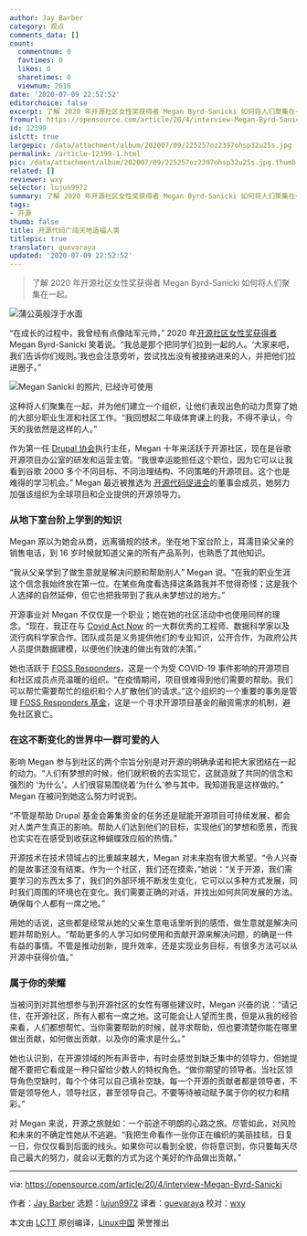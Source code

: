 ```yaml
---
author: Jay Barber
category: 观点
comments_data: []
count:
  commentnum: 0
  favtimes: 0
  likes: 0
  sharetimes: 0
  viewnum: 2610
date: '2020-07-09 22:52:52'
editorchoice: false
excerpt: 了解 2020 年开源社区女性奖获得者 Megan Byrd-Sanicki 如何将人们聚集在一起。
fromurl: https://opensource.com/article/20/4/interview-Megan-Byrd-Sanicki
id: 12399
islctt: true
largepic: /data/attachment/album/202007/09/225257oz2397ohsp32u25s.jpg
permalink: /article-12399-1.html
pic: /data/attachment/album/202007/09/225257oz2397ohsp32u25s.jpg.thumb.jpg
related: []
reviewer: wxy
selector: lujun9972
summary: 了解 2020 年开源社区女性奖获得者 Megan Byrd-Sanicki 如何将人们聚集在一起。
tags:
- 开源
thumb: false
title: 开源代码广阔天地造福人类
titlepic: true
translator: guevaraya
updated: '2020-07-09 22:52:52'
---
```



> 
> 了解 2020 年开源社区女性奖获得者 Megan Byrd-Sanicki 如何将人们聚集在一起。
> 
> 
> 


![蒲公英般浮于水面](/data/attachment/album/202007/09/225257oz2397ohsp32u25s.jpg "Dandelion held out over water")


“在成长的过程中，我曾经有点像陆军元帅，” 2020 年[开源社区女性奖获得者](https://www.redhat.com/en/about/women-in-open-source) Megan Byrd-Sanicki 笑着说。“我总是那个把同学们拉到一起的人。‘大家来吧，我们告诉你们规则。’我也会注意旁听，尝试找出没有被接纳进来的人，并把他们拉进圈子。”


![Megan Sanicki 的照片, 已经许可使用](/data/attachment/album/202007/09/225303bnr3rrni9ucinsrf.png "Photo by Megan Sanicki, Used with permission")


这种将人们聚集在一起，并为他们建立一个组织，让他们表现出色的动力贯穿了她的大部分职业生涯和社区工作。“我回想起二年级体育课上的我，不得不承认，今天的我依然是这样的人。”


作为第一任 [Drupal 协会](https://www.drupal.org/association)执行主任，Megan 十年来活跃于开源社区，现在是谷歌开源项目办公室的研发和运营主管。“我很幸运能担任这个职位，因为它可以让我看到谷歌 2000 多个不同目标、不同治理结构、不同策略的开源项目。这个也是难得的学习机会。” Megan 最近被推选为 [开源代码促进会](https://opensource.org/)的董事会成员，她努力加强该组织为全球项目和企业提供的开源领导力。


### 从地下室台阶上学到的知识


Megan 原以为她会从商，远离循规的技术。坐在地下室台阶上，耳濡目染父亲的销售电话，到 16 岁时候就知道父亲的所有产品系列，也熟悉了其他知识。


“我从父亲学到了做生意就是解决问题和帮助别人” Megan 说。“在我的职业生涯这个信念我始终放在第一位。在某些角度看选择这条路我并不觉得奇怪；这是我个人选择的自然延伸，但它也把我带到了我从未梦想过的地方。”


开源事业对 Megan 不仅仅是一个职业；她在她的社区活动中也使用同样的理念。“现在，我正在与 [Covid Act Now](https://www.covidactnow.org/) 的一大群优秀的工程师、数据科学家以及流行病科学家合作。团队成员是义务提供他们的专业知识，公开合作，为政府公共人员提供数据建模，以便他们快速的做出有效的决策。”


她也活跃于 [FOSS Responders](https://fossresponders.com/)，这是一个为受 COVID-19 事件影响的开源项目和社区成员点亮温暖的组织。“在疫情期间，项目很难得到他们需要的帮助。我们可以帮忙需要帮忙的组织和个人扩散他们的请求。”这个组织的一个重要的事务是管理 [FOSS Responders 基金](https://fossresponders.com/)，这是一个寻求开源项目基金的融资需求的机制，避免社区衰亡。


### 在这不断变化的世界中一群可爱的人


影响 Megan 参与到社区的两个宗旨分别是对开源的明确承诺和把大家团结在一起的动力。“人们有梦想的时候，他们就积极的去实现它，这就造就了共同的信念和强烈的 ‘为什么’。人们很容易围绕着‘为什么’参与其中。我知道我是这样做的。” Megan 在被问到她这么努力时说到。


“不管是帮助 Drupal 基金会筹集资金的任务还是赋能开源项目可持续发展，都会对人类产生真正的影响。帮助人们达到他们的目标，实现他们的梦想和愿景，而我也实实在在感受到收获这种蝴蝶效应般的热情。”


开源技术在技术领域占的比重越来越大，Megan 对未来抱有很大希望。“令人兴奋的是故事还没有结束。作为一个社区，我们还在摸索，”她说：“关于开源，我们需要学习的东西太多了，我们的外部环境不断发生变化，它可以以多种方式发展，同时我们周围的环境也在变化。我们需要正确的对话，并找出如何共同发展的方法。确保每个人都有一席之地。”


用她的话说，这些都是经常从她的父亲生意电话里听到的感悟，做生意就是解决问题并帮助别人。“帮助更多的人学习如何使用和贡献开源来解决问题，的确是一件有益的事情。不管是推动创新，提升效率，还是实现业务目标，有很多方法可以从开源中获得价值。”


### 属于你的荣耀


当被问到对其他想参与到开源社区的女性有哪些建议时，Megan 兴奋的说：“请记住，在开源社区，所有人都有一席之地。这可能会让人望而生畏，但是从我的经验来看，人们都想帮忙。当你需要帮助的时候，就寻求帮助，但也要清楚你能在哪里做出贡献，如何做出贡献，以及你的需求是什么。”


她也认识到，在开源领域的所有声音中，有时会感觉到缺乏集中的领导力，但她提醒不要把它看成是一种只留给少数人的特权角色。“做你期望的领导者。当社区领导角色空缺时，每个个体可以自己填补空缺。每一个开源的贡献者都是领导者，不管是领导他人，领导社区，甚至领导自己。不要等待被动赋予属于你的权力和精彩。”


对 Megan 来说，开源之旅就如：一个前途不明朗的心路之旅。尽管如此，对风险和未来的不确定性她从不逃避。“我把生命看作一张你正在编织的美丽挂毯，日复一日，你仅仅看到后面的线头。如果你可以看到全貌，你将意识到，你只要每天尽自己最大的努力，就会以无数的方式为这个美好的作品做出贡献。”




---


via: <https://opensource.com/article/20/4/interview-Megan-Byrd-Sanicki>


作者：[Jay Barber](https://opensource.com/users/jaybarber) 选题：[lujun9972](https://github.com/lujun9972) 译者：[guevaraya](https://github.com/guevaraya) 校对：[wxy](https://github.com/wxy)


本文由 [LCTT](https://github.com/LCTT/TranslateProject) 原创编译，[Linux中国](https://linux.cn/) 荣誉推出